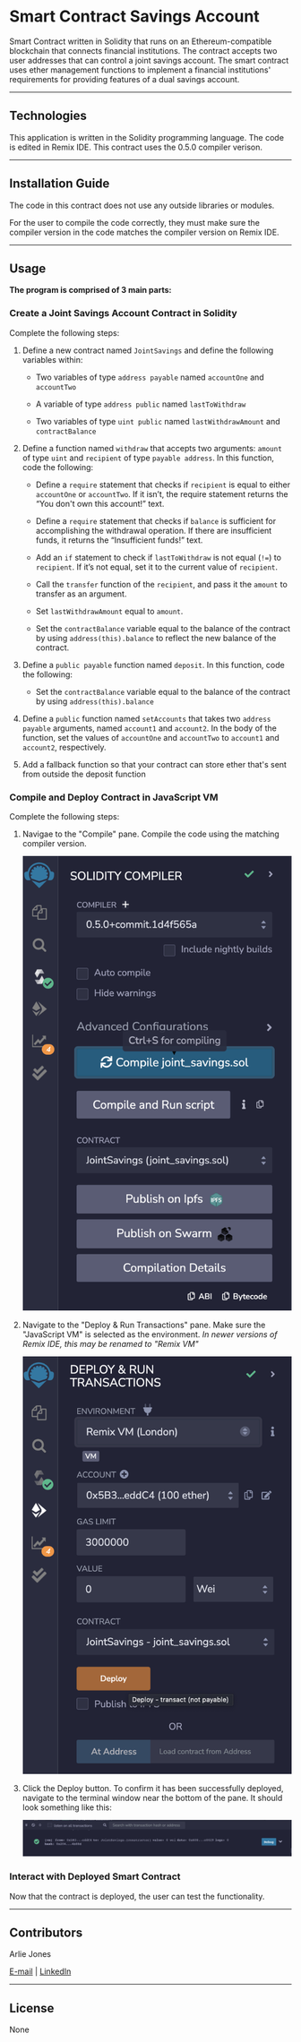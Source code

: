 # Smart Contract Savings Account

Smart Contract written in Solidity that runs on an Ethereum-compatible blockchain that connects financial institutions. The contract accepts two user addresses that can control a joint savings account. The smart contract uses ether management functions to implement a financial institutions' requirements for providing features of a dual savings account.

----

## Technologies
This application is written in the Solidity programming language. The code is edited in Remix IDE. This contract uses the 0.5.0 compiler verison. 


----

## Installation Guide
The code in this contract does not use any outside libraries or modules. 

For the user to compile the code correctly, they must make sure the compiler version in the code matches the compiler version on Remix IDE. 

----

## Usage

**The program is comprised of 3 main parts:**

### Create a Joint Savings Account Contract in Solidity

Complete the following steps:

1. Define a new contract named `JointSavings` and define the following variables within:

    - Two variables of type `address payable` named `accountOne` and `accountTwo`

    - A variable of type `address public` named `lastToWithdraw`

    - Two variables of type `uint public` named `lastWithdrawAmount` and `contractBalance`

2. Define a function named `withdraw` that accepts two arguments: `amount` of type `uint` and `recipient` of type `payable address`. In this function, code the following:

    - Define a `require` statement that checks if `recipient` is equal to either `accountOne` or `accountTwo`. If it isn’t, the require statement returns the “You don't own this account!” text.

    - Define a `require` statement that checks if `balance` is sufficient for accomplishing the withdrawal operation. If there are insufficient funds, it returns the “Insufficient funds!” text.

    - Add an `if` statement to check if `lastToWithdraw` is not equal (`!=`) to `recipient`. If it’s not equal, set it to the current value of `recipient`.

    - Call the `transfer` function of the `recipient`, and pass it the `amount` to transfer as an argument.

    - Set `lastWithdrawAmount` equal to `amount`.

    - Set the `contractBalance` variable equal to the balance of the contract by using `address(this).balance` to reflect the new balance of the contract.

3. Define a `public payable` function named `deposit`. In this function, code the following:

    - Set the `contractBalance` variable equal to the balance of the contract by using `address(this).balance`

4. Define a `public` function named `setAccounts` that takes two `address payable` arguments, named `account1` and `account2`. In the body of the function, set the values of `accountOne` and `accountTwo` to `account1` and `account2`, respectively.

5. Add a fallback function so that your contract can store ether that's sent from outside the deposit function


### Compile and Deploy Contract in JavaScript VM

Complete the following steps:

1. Navigae to the "Compile" pane. Compile the code using the matching compiler version.

    ![](Execution_Results/compile.png)

2. Navigate to the "Deploy & Run Transactions" pane. Make sure the "JavaScript VM" is selected as the environment. *In newer versions of Remix IDE, this may be renamed to "Remix VM"*

    ![](Execution_Results/deploy.png)

3. Click the Deploy button. To confirm it has been successfully deployed, navigate to the terminal window near the bottom of the pane. It should look something like this:

    ![](Execution_Results/deploy_confirmation.png)


### Interact with Deployed Smart Contract 

Now that the contract is deployed, the user can test the functionality. 

----

## Contributors

Arlie Jones

[E-mail](arliejones98@gmail.com)  |  [LinkedIn](https://www.linkedin.com/in/arlie-jones-020092159/)

----

## License

None